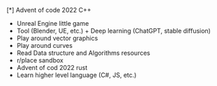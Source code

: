 [*] Advent of code 2022 C++
- Unreal Engine little game
- Tool (Blender, UE, etc.) +  Deep learning (ChatGPT, stable diffusion)
- Play around vector graphics
- Play around curves
- Read Data structure and Algorithms resources
- r/place sandbox
- Advent of cod 2022 rust
- Learn higher level language (C#, JS, etc.)
